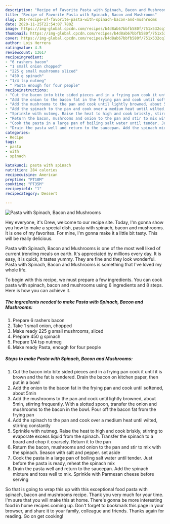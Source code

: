```yaml
---
description: "Recipe of Favorite Pasta with Spinach, Bacon and Mushrooms"
title: "Recipe of Favorite Pasta with Spinach, Bacon and Mushrooms"
slug: 301-recipe-of-favorite-pasta-with-spinach-bacon-and-mushrooms
date: 2020-11-25T22:54:07.780Z
image: https://img-global.cpcdn.com/recipes/b4d8ab67bbfb580f/751x532cq70/pasta-with-spinach-bacon-and-mushrooms-recipe-main-photo.jpg
thumbnail: https://img-global.cpcdn.com/recipes/b4d8ab67bbfb580f/751x532cq70/pasta-with-spinach-bacon-and-mushrooms-recipe-main-photo.jpg
cover: https://img-global.cpcdn.com/recipes/b4d8ab67bbfb580f/751x532cq70/pasta-with-spinach-bacon-and-mushrooms-recipe-main-photo.jpg
author: Lois Herrera
ratingvalue: 4.5
reviewcount: 13617
recipeingredient:
- "6 rashers bacon"
- "1 small onion chopped"
- "225 g small mushrooms sliced"
- "450 g spinach"
- "1/4 tsp nutmeg"
- " Pasta enough for four people"
recipeinstructions:
- "Cut the bacon into bite sided pieces and in a frying pan cook it until it is brown and the fat is rendered. Drain the bacon on kitchen paper, then put in a bowl"
- "Add the onion to the bacon fat in the frying pan and cook until softened, about 5min"
- "Add the mushrooms to the pan and cook until lightly browned, about 5min, stirring frequently. With a slotted spoon, transfer the onion and mushrooms to the bacon in the bowl. Pour off the bacon fat from the frying pan"
- "Add the spinach to the pan and cook over a medium heat until wilted, stirring constantly"
- "Sprinkle with nutmeg. Raise the heat to high and cook briskly, stirring to evaporate excess liquid from the spinach. Transfer the spinach to a board and chop it coarsely. Return it to the pan"
- "Return the bacon, mushrooms and onion to the pan and stir to mix with the spinach. Season with salt and pepper. set aside"
- "Cook the pasta in a large pan of boiling salt water until tender. Just before the pasta is ready, reheat the spinach mix"
- "Drain the pasta well and return to the saucepan. Add the spinach mixture and toss well to mix. Sprinkle with Parmesan cheese before serving"
categories:
- Recipe
tags:
- pasta
- with
- spinach

katakunci: pasta with spinach 
nutrition: 284 calories
recipecuisine: American
preptime: "PT10M"
cooktime: "PT35M"
recipeyield: "1"
recipecategory: Dessert

---
```



![Pasta with Spinach, Bacon and Mushrooms](https://img-global.cpcdn.com/recipes/b4d8ab67bbfb580f/751x532cq70/pasta-with-spinach-bacon-and-mushrooms-recipe-main-photo.jpg)

Hey everyone, it's Drew, welcome to our recipe site. Today, I'm gonna show you how to make a special dish, pasta with spinach, bacon and mushrooms. It is one of my favorites. For mine, I'm gonna make it a little bit tasty. This will be really delicious.

Pasta with Spinach, Bacon and Mushrooms is one of the most well liked of current trending meals on earth. It's appreciated by millions every day. It is easy, it is quick, it tastes yummy. They are fine and they look wonderful. Pasta with Spinach, Bacon and Mushrooms is something that I've loved my whole life.




To begin with this recipe, we must prepare a few ingredients. You can cook pasta with spinach, bacon and mushrooms using 6 ingredients and 8 steps. Here is how you can achieve it.

<!--inarticleads1-->

##### The ingredients needed to make Pasta with Spinach, Bacon and Mushrooms:

1. Prepare 6 rashers bacon
1. Take 1 small onion, chopped
1. Make ready 225 g small mushrooms, sliced
1. Prepare 450 g spinach
1. Prepare 1/4 tsp nutmeg
1. Make ready  Pasta, enough for four people




<!--inarticleads2-->

##### Steps to make Pasta with Spinach, Bacon and Mushrooms:

1. Cut the bacon into bite sided pieces and in a frying pan cook it until it is brown and the fat is rendered. Drain the bacon on kitchen paper, then put in a bowl
1. Add the onion to the bacon fat in the frying pan and cook until softened, about 5min
1. Add the mushrooms to the pan and cook until lightly browned, about 5min, stirring frequently. With a slotted spoon, transfer the onion and mushrooms to the bacon in the bowl. Pour off the bacon fat from the frying pan
1. Add the spinach to the pan and cook over a medium heat until wilted, stirring constantly
1. Sprinkle with nutmeg. Raise the heat to high and cook briskly, stirring to evaporate excess liquid from the spinach. Transfer the spinach to a board and chop it coarsely. Return it to the pan
1. Return the bacon, mushrooms and onion to the pan and stir to mix with the spinach. Season with salt and pepper. set aside
1. Cook the pasta in a large pan of boiling salt water until tender. Just before the pasta is ready, reheat the spinach mix
1. Drain the pasta well and return to the saucepan. Add the spinach mixture and toss well to mix. Sprinkle with Parmesan cheese before serving




So that is going to wrap this up with this exceptional food pasta with spinach, bacon and mushrooms recipe. Thank you very much for your time. I'm sure that you will make this at home. There's gonna be more interesting food in home recipes coming up. Don't forget to bookmark this page in your browser, and share it to your family, colleague and friends. Thanks again for reading. Go on get cooking!
